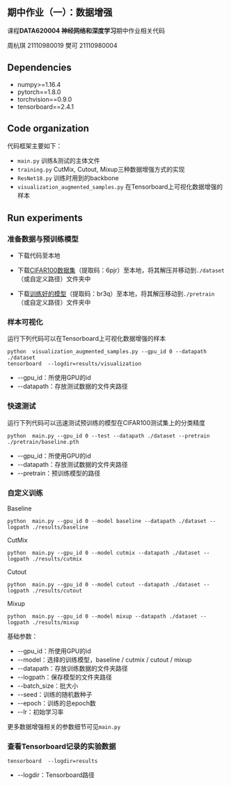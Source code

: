 ## 期中作业（一）：数据增强
课程**DATA620004 神经网络和深度学习**期中作业相关代码

周杭琪 21110980019
樊可 21110980004


## Dependencies
* numpy>=1.16.4
* pytorch==1.8.0
* torchvision==0.9.0
* tensorboard==2.4.1

## Code organization
代码框架主要如下：

* `main.py` 训练&测试的主体文件
* `training.py` CutMix, Cutout, Mixup三种数据增强方式的实现
* `ResNet18.py` 训练时用到的backbone
* `visualization_augmented_samples.py` 在Tensorboard上可视化数据增强的样本


## Run experiments
### 准备数据与预训练模型
* 下载代码至本地

* 下载[CIFAR100数据集](https://pan.baidu.com/s/1l-1VepJNsM4Q7ImkB28Cyg)（提取码：6pjr）至本地，将其解压并移动到`./dataset`（或自定义路径）文件夹中

* 下载[训练好的模型](https://pan.baidu.com/s/1wJR1GNcoFY2KYTDf3rk0yQ)（提取码：br3q）至本地，将其解压移动到`./pretrain`（或自定义路径）文件夹中

### 样本可视化
运行下列代码可以在Tensorboard上可视化数据增强的样本
```
python  visualization_augmented_samples.py --gpu_id 0 --datapath ./dataset
tensorboard  --logdir=results/visualization
```
* --gpu_id：所使用GPU的id
* --datapath：存放测试数据的文件夹路径

### 快速测试
运行下列代码可以迅速测试预训练的模型在CIFAR100测试集上的分类精度
```
python  main.py --gpu_id 0 --test --datapath ./dataset --pretrain ./pretrain/baseline.pth
```
* --gpu_id：所使用GPU的id
* --datapath：存放测试数据的文件夹路径
* --pretrain：预训练模型的路径


### 自定义训练
Baseline
```
python  main.py --gpu_id 0 --model baseline --datapath ./dataset --logpath ./results/baseline
```
CutMix
```
python  main.py --gpu_id 0 --model cutmix --datapath ./dataset --logpath ./results/cutmix
```
Cutout
```
python  main.py --gpu_id 0 --model cutout --datapath ./dataset --logpath ./results/cutout
```
Mixup
```
python  main.py --gpu_id 0 --model mixup --datapath ./dataset --logpath ./results/mixup
```

基础参数：
* --gpu_id：所使用GPU的id
* --model：选择的训练模型，baseline / cutmix / cutout / mixup
* --datapath：存放训练数据的文件夹路径
* --logpath：保存模型的文件夹路径
* --batch_size：批大小
* --seed：训练的随机数种子
* --epoch：训练的总epoch数
* --lr：初始学习率

更多数据增强相关的参数细节可见`main.py`

### 查看Tensorboard记录的实验数据
```
tensorboard  --logdir=results
```
* --logdir：Tensorboard路径

